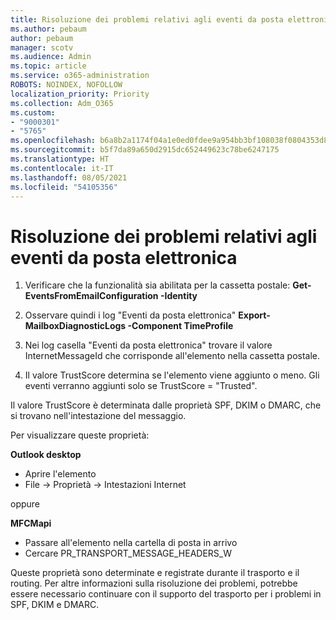 ```yaml
---
title: Risoluzione dei problemi relativi agli eventi da posta elettronica
ms.author: pebaum
author: pebaum
manager: scotv
ms.audience: Admin
ms.topic: article
ms.service: o365-administration
ROBOTS: NOINDEX, NOFOLLOW
localization_priority: Priority
ms.collection: Adm_O365
ms.custom:
- "9000301"
- "5765"
ms.openlocfilehash: b6a8b2a1174f04a1e0ed0fdee9a954bb3bf108038f0804353d84755e490f5f47
ms.sourcegitcommit: b5f7da89a650d2915dc652449623c78be6247175
ms.translationtype: HT
ms.contentlocale: it-IT
ms.lasthandoff: 08/05/2021
ms.locfileid: "54105356"
---
```

# <a name="troubleshooting-events-from-email"></a>Risoluzione dei problemi relativi agli eventi da posta elettronica

1. Verificare che la funzionalità sia abilitata per la cassetta postale: **Get-EventsFromEmailConfiguration -Identity <mailbox>**

2. Osservare quindi i log "Eventi da posta elettronica" **Export-MailboxDiagnosticLogs <mailbox> -Component TimeProfile**

3. Nei log casella "Eventi da posta elettronica" trovare il valore InternetMessageId che corrisponde all'elemento nella cassetta postale.  

4. Il valore TrustScore determina se l'elemento viene aggiunto o meno. Gli eventi verranno aggiunti solo se TrustScore = "Trusted".

Il valore TrustScore è determinata dalle proprietà SPF, DKIM o DMARC, che si trovano nell'intestazione del messaggio.

Per visualizzare queste proprietà:

**Outlook desktop**

- Aprire l'elemento
- File -> Proprietà -> Intestazioni Internet

oppure

**MFCMapi**

- Passare all'elemento nella cartella di posta in arrivo
- Cercare PR_TRANSPORT_MESSAGE_HEADERS_W

Queste proprietà sono determinate e registrate durante il trasporto e il routing. Per altre informazioni sulla risoluzione dei problemi, potrebbe essere necessario continuare con il supporto del trasporto per i problemi in SPF, DKIM e DMARC.